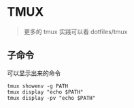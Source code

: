 # TMUX
> 更多的 tmux 实践可以看 dotfiles/tmux

## 子命令
可以显示出来的命令
```shell
tmux showenv -g PATH
tmux display "echo $PATH"
tmux display -pv "echo $PATH"
```
